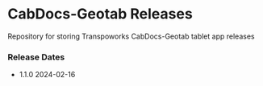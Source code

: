 # CabDocs-Geotab Releases
Repository for storing Transpoworks CabDocs-Geotab tablet app releases

### Release Dates

- 1.1.0 2024-02-16
